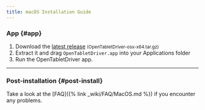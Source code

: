 ```yaml
---
title: macOS Installation Guide
---
```


### App {#app}

1. Download the [latest release](https://github.com/OpenTabletDriver/OpenTabletDriver/releases/latest/download/OpenTabletDriver.osx-x64.tar.gz) <small class="text-muted">(OpenTabletDriver-osx-x64.tar.gz)</small>
2. Extract it and drag `OpenTabletDriver.app` into your Applications folder
3. Run the OpenTabletDriver app.

---

### Post-installation {#post-install}

Take a look at the [FAQ]({% link _wiki/FAQ/MacOS.md %}) if you encounter any problems.
